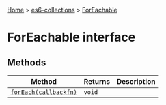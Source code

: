 [Home](./index) &gt; [es6-collections](es6-collections.md) &gt; [ForEachable](es6-collections.foreachable.md)

# ForEachable interface

## Methods

|  Method | Returns | Description |
|  --- | --- | --- |
|  [`forEach(callbackfn)`](es6-collections.foreachable.foreach.md) | `void` |  |

